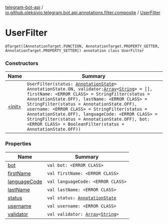 [telegram-bot-api](../../index.md) / [io.github.oleksivio.telegram.bot.api.annotations.filter.composite](../index.md) / [UserFilter](./index.md)

# UserFilter

`@Target([AnnotationTarget.FUNCTION, AnnotationTarget.PROPERTY_GETTER, AnnotationTarget.PROPERTY_SETTER]) annotation class UserFilter`

### Constructors

| Name | Summary |
|---|---|
| [&lt;init&gt;](-init-.md) | `UserFilter(status: `[`AnnotationState`](../../io.github.oleksivio.telegram.bot.api.model.annotation/-annotation-state/index.md)` = AnnotationState.ON, validator: `[`Array`](https://kotlinlang.org/api/latest/jvm/stdlib/kotlin/-array/index.html)`<`[`String`](https://kotlinlang.org/api/latest/jvm/stdlib/kotlin/-string/index.html)`> = [], firstName: <ERROR CLASS> = StringFilter(status = AnnotationState.OFF), lastName: <ERROR CLASS> = StringFilter(status = AnnotationState.OFF), username: <ERROR CLASS> = StringFilter(status = AnnotationState.OFF), languageCode: <ERROR CLASS> = StringFilter(status = AnnotationState.OFF), bot: <ERROR CLASS> = BooleanFilter(status = AnnotationState.OFF))` |

### Properties

| Name | Summary |
|---|---|
| [bot](bot.md) | `val bot: <ERROR CLASS>` |
| [firstName](first-name.md) | `val firstName: <ERROR CLASS>` |
| [languageCode](language-code.md) | `val languageCode: <ERROR CLASS>` |
| [lastName](last-name.md) | `val lastName: <ERROR CLASS>` |
| [status](status.md) | `val status: `[`AnnotationState`](../../io.github.oleksivio.telegram.bot.api.model.annotation/-annotation-state/index.md) |
| [username](username.md) | `val username: <ERROR CLASS>` |
| [validator](validator.md) | `val validator: `[`Array`](https://kotlinlang.org/api/latest/jvm/stdlib/kotlin/-array/index.html)`<`[`String`](https://kotlinlang.org/api/latest/jvm/stdlib/kotlin/-string/index.html)`>` |
